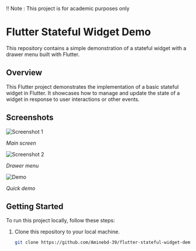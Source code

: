 !! Note : This project is for academic purposes only
# Flutter Stateful Widget Demo

This repository contains a simple demonstration of a stateful widget with a drawer menu built with Flutter.

## Overview

This Flutter project demonstrates the implementation of a basic stateful widget in Flutter. It showcases how to manage and update the state of a widget in response to user interactions or other events.

## Screenshots

![Screenshot 1](screenshots/screenshot1.png)

*Main screen*

![Screenshot 2](screenshots/screenshot2.png)

*Drawer menu*

![Demo](screenshots/demo.gif)

*Quick demo*

## Getting Started

To run this project locally, follow these steps:

1. Clone this repository to your local machine.
   ```bash
   git clone https://github.com/Aminebd-39/flutter-stateful-widget-demo.git
